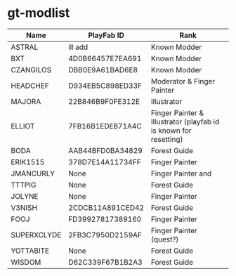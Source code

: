 # gt-modlist

|Name|PlayFab ID|Rank|
|------|----|----|
|ASTRAL|ill add|Known Modder|
|BXT|4D0B66457E7EA691|Known Modder|
|CZANGILOS|DBB0E9A61BAD6E8|Known Modder|
|HEADCHEF|D934EB5C898ED33F|Moderator & Finger Painter|
|MAJORA|22B846B9F0FE312E|Illustrator|
|ELLIOT|7FB16B1EDEB71A4C|Finger Painter & Illustrator (playfab id is known for resetting)|
|BODA|AAB44BFD0BA34829|Forest Guide|
|ERIK1515|378D7E14A11734FF|Finger Painter|
|JMANCURLY|None|Finger Painter and |
|TTTPIG|None|Forest Guide|
|JOLYNE|None|Finger Painter|
|V3NISH|2CDCB11A891CED42|Forest Guide|
|FOOJ|FD39927817389160|Finger Painter|
|SUPERXCLYDE|2FB3C7950D2159AF|Finger Painter (quest?)|
|YOTTABITE|None|Forest Guide|
|WISDOM|D62C339F67B1B2A3|Forest Guide|
